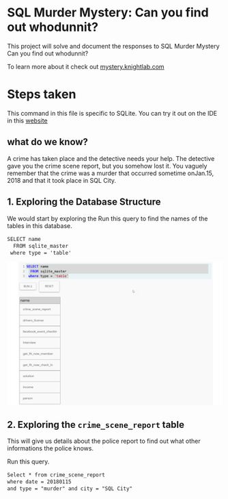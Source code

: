 # SQL Murder Mystery: Can you find out whodunnit?

This project will solve and document the responses to SQL Murder Mystery
Can you find out whodunnit?

To learn more about it check out [mystery.knightlab.com](https://mystery.knightlab.com/)

# Steps taken

This command in this file is specific to SQLite. You can try it out on the IDE in this [website](https://mystery.knightlab.com/)

## what do we know? 

A crime has taken place and the detective needs your help. The detective gave you the crime scene report, but you somehow lost it. You vaguely remember that the crime was a ​murder​ that occurred sometime on ​Jan.15, 2018​ and that it took place in ​SQL City​.

## 1. Exploring the Database Structure

We would start by exploring the Run this query to find the names of the tables in this database.

```
SELECT name 
  FROM sqlite_master
 where type = 'table'
```

![fork repository](https://github.com/Bennykillua/sql-mysteries-SOLVED/blob/master/Solved%20solution/images/Table%20overview.png)

## 2. Exploring the `crime_scene_report` table
This will give us details about the police report to find out what other informations the police knows.

Run this query.

```
Select * from crime_scene_report
where date = 20180115
and type = "murder" and city = "SQL City"

```

